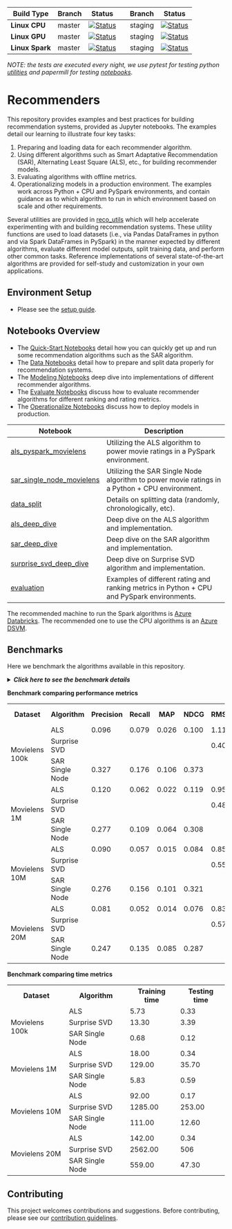 
| Build Type | Branch | Status |  | Branch | Status | 
| --- | --- | --- | --- | --- | --- | 
| **Linux CPU** |  master | [![Status](https://msdata.visualstudio.com/AlgorithmsAndDataScience/_apis/build/status/nightly?branchName=master)](https://msdata.visualstudio.com/AlgorithmsAndDataScience/_build/latest?definitionId=4792)  || staging | [![Status](https://msdata.visualstudio.com/AlgorithmsAndDataScience/_apis/build/status/nightly_staging?branchName=staging)](https://msdata.visualstudio.com/AlgorithmsAndDataScience/_build/latest?definitionId=4594) | 
| **Linux GPU** | master | [![Status](https://msdata.visualstudio.com/AlgorithmsAndDataScience/_apis/build/status/nightly_gpu?branchName=master)](https://msdata.visualstudio.com/DefaultCollection/AlgorithmsAndDataScience/_build/latest?definitionId=4997) | | staging | [![Status](https://msdata.visualstudio.com/AlgorithmsAndDataScience/_apis/build/status/nightly_gpu_staging?branchName=staging)](https://msdata.visualstudio.com/DefaultCollection/AlgorithmsAndDataScience/_build/latest?definitionId=4998)|
| **Linux Spark** | master | [![Status](https://msdata.visualstudio.com/AlgorithmsAndDataScience/_apis/build/status/nightly_spark?branchName=master)](https://msdata.visualstudio.com/AlgorithmsAndDataScience/_build/latest?definitionId=4804) | | staging | [![Status](https://msdata.visualstudio.com/AlgorithmsAndDataScience/_apis/build/status/nightly_spark_staging?branchName=staging)](https://msdata.visualstudio.com/AlgorithmsAndDataScience/_build/latest?definitionId=4805)|

*NOTE: the tests are executed every night, we use pytest for testing python [utilities]((reco_utils)) and papermill for testing [notebooks](notebooks)*.

# Recommenders 

This repository provides examples and best practices for building recommendation systems, provided as Jupyter notebooks. The examples detail our learning to illustrate four key tasks: 
1. Preparing and loading data for each recommender algorithm. 
2. Using different algorithms such as Smart Adaptative Recommendation (SAR), Alternating Least Square (ALS), etc., for building recommender models. 
3. Evaluating algorithms with offline metrics. 
4. Operationalizing models in a production environment. The examples work across Python + CPU and PySpark environments, and contain guidance as to which algorithm to run in which environment based on scale and other requirements. 

Several utilities are provided in [reco_utils](reco_utils) which will help accelerate experimenting with and building recommendation systems. These utility functions are used to load datasets (i.e., via Pandas DataFrames in python and via Spark DataFrames in PySpark) in the manner expected by different algorithms, evaluate different model outputs, split training data, and perform other common tasks. Reference implementations of several state-of-the-art algorithms are provided for self-study and customization in your own applications. 

## Environment Setup
* Please see the [setup guide](SETUP.md).

## Notebooks Overview

- The [Quick-Start Notebooks](notebooks/00_quick_start/) detail how you can quickly get up and run some recommendation algorithms such as the SAR algorithm. 
- The [Data Notebooks](notebooks/01_data) detail how to prepare and split data properly for recommendation systems.
- The [Modeling Notebooks](notebooks/02_modeling) deep dive into implementations of different recommender algorithms.
- The [Evaluate Notebooks](notebooks/03_evaluate) discuss how to evaluate recommender algorithms for different ranking and rating metrics.
- The [Operationalize Notebooks](notebooks/04_operationalize) discuss how to deploy models in production.

| Notebook | Description | 
| --- | --- | 
| [als_pyspark_movielens](notebooks/00_quick_start/als_pyspark_movielens.ipynb) | Utilizing the ALS algorithm to power movie ratings in a PySpark environment.
| [sar_single_node_movielens](notebooks/00_quick_start/sar_single_node_movielens.ipynb) | Utilizing the SAR Single Node algorithm to power movie ratings in a Python + CPU environment.
| [data_split](notebooks/01_data/data_split.ipynb) | Details on splitting data (randomly, chronologically, etc).
| [als_deep_dive](notebooks/02_modeling/als_deep_dive.ipynb) | Deep dive on the ALS algorithm and implementation.
| [sar_deep_dive](notebooks/02_modeling/sar_deep_dive.ipynb) | Deep dive on the SAR algorithm and implementation.
| [surprise_svd_deep_dive](notebooks/02_modeling/surprise_svd_deep_dive.ipynb) | Deep dive on Surprise SVD algorithm and implementation.
| [evaluation](notebooks/03_evaluate/evaluation.ipynb) | Examples of different rating and ranking metrics in Python + CPU and PySpark environments.

The recommended machine to run the Spark algorithms is [Azure Databricks](https://azure.microsoft.com/en-us/services/databricks/). The recommended one to use the CPU algorithms is an [Azure DSVM](https://azure.microsoft.com/en-us/services/virtual-machines/data-science-virtual-machines/).

## Benchmarks

Here we benchmark the algorithms available in this repository.

<details>
<summary><strong><em>Click here to see the benchmark details</em></strong></summary>

* Time for training and testing is measured in seconds.
* Ranking metrics (i.e., precision, recall, MAP, and NDCG) are evaluated with k equal to 10. 
* The machine we used for the benchmark is an [Azure DSVM](https://azure.microsoft.com/en-us/services/virtual-machines/data-science-virtual-machines/) Standard NC6s_v2 with 6 vcpus, 112 GB memory and 1 K80 GPU.
* SAR Single Node only has ranking metrics because these algorithms do not predict explicit ratings with the same scale of those in the original input data. Surprise SVD only has rating metrics.
* The hyper parameters of the algorithms are:
    * `ALS(rank=40,maxIter=15,implicitPrefs=True,alpha=0.1,regParam=0.01,coldStartStrategy='drop',nonnegative=True)`
    * `SVD(random_state=0, n_factors=200, n_epochs=30, verbose=True)`
    * `SARSingleNodeReference(remove_seen=True, similarity_type="jaccard", time_decay_coefficient=30, time_now=None, timedecay_formula=True)`
* **NOTE**: In a benchmark it is difficult to compare apples to apples, we computed the algorithms with the best parameters we found to optimize the performance metrics, not the time metrics. 
</details>

**Benchmark comparing performance metrics**
<table>
 <tr>
  <th>Dataset</th>
  <th>Algorithm</th>
  <th>Precision</th>
  <th>Recall</th>
  <th>MAP</th>
  <th>NDCG</th>
  <th>RMSE</th>
  <th>MAE</th>
  <th>Exp Var</th>
  <th>R squared</th>
 </tr>
 <tr>
  <td rowspan=3>Movielens 100k</td>
  <td>ALS</td>
  <td>0.096</td>
  <td>0.079</td>
  <td>0.026</td>
  <td>0.100</td>
  <td>1.110</td>
  <td>0.860</td>
  <td>0.025</td>
  <td>0.023</td>
 </tr>
 <tr>
  <td>Surprise SVD</td>
  <td></td>
  <td></td>
  <td></td>
  <td></td>
  <td>0.407</td>
  <td>0.323</td>
  <td>0.871</td>
  <td>0.871</td>		
 </tr>
 <tr>
  <td>SAR Single Node</td>
  <td>0.327</td>
  <td>0.176</td>
  <td>0.106</td>
  <td>0.373</td>
  <td></td>
  <td></td>
  <td></td>
  <td></td>
 </tr>
 <tr>
  <td rowspan=3>Movielens 1M</td>
  <td>ALS</td>
  <td>0.120</td>
  <td>0.062</td>
  <td>0.022</td>
  <td>0.119</td>
  <td>0.950</td>
  <td>0.735</td>
  <td>0.280</td>
  <td>0.280</td>
 </tr>
 <tr>
  <td>Surprise SVD</td>
  <td></td>
  <td></td>
  <td></td>
  <td></td>
  <td>0.487</td>
  <td>0.383</td>
  <td>0.810</td>
  <td>0.810</td>
 </tr>
 <tr>
  <td>SAR Single Node</td>
  <td>0.277</td>
  <td>0.109</td>
  <td>0.064</td>
  <td>0.308</td>
  <td></td>
  <td></td>
  <td></td>
  <td></td>
 </tr>
 <tr>
  <td rowspan=3>Movielens 10M</td>
  <td>ALS</td>
  <td>0.090</td>
  <td>0.057</td>
  <td>0.015</td>
  <td>0.084</td>
  <td>0.850</td>
  <td>0.647</td>
  <td>0.359</td>
  <td>0.359</td>
 </tr>
 <tr>
  <td>Surprise SVD</td>
  <td></td>
  <td></td>
  <td></td>
  <td></td>
  <td>0.557</td>
  <td>0.430</td>
  <td>0.724</td>
  <td>0.724</td>
 </tr>
 <tr>
  <td>SAR Single Node</td>
  <td>0.276</td>
  <td>0.156</td>
  <td>0.101</td>
  <td>0.321</td>
  <td></td>
  <td></td>
  <td></td>
  <td></td>
 </tr>
 <tr>
  <td rowspan=3>Movielens 20M</td>
  <td>ALS</td>
  <td>0.081</td>
  <td>0.052</td>
  <td>0.014</td>
  <td>0.076</td>
  <td>0.830</td>
  <td>0.633</td>
  <td>0.372</td>
  <td>0.371</td>
 </tr>
 <tr>
  <td>Surprise SVD</td>
  <td></td>
  <td></td>
  <td></td>
  <td></td>
  <td>0.574</td>
  <td>0.440</td>
  <td>0.702</td>
  <td>0.702</td>
 </tr>
 <tr >
  <td>SAR Single Node</td>
  <td>0.247</td>
  <td>0.135</td>
  <td>0.085</td>
  <td>0.287</td>
  <td></td>
  <td></td>
  <td></td>
  <td></td>
 </tr>

</table>


**Benchmark comparing time metrics**
<table>
 <tr>
  <th>Dataset</th>
  <th>Algorithm</th>
  <th>Training time</th>
  <th>Testing time</th>
 </tr>
 <tr>
  <td rowspan=3>Movielens 100k</td>
  <td>ALS</td>
  <td>5.73</td>
  <td>0.33</td>
 </tr>
 <tr >
  <td >Surprise SVD</td>
  <td>13.30</td>
  <td>3.39</td>
 </tr>
 <tr>
  <td>SAR Single Node</td>
  <td>0.68</td>
  <td>0.12</td>
 </tr>
 <tr>
  <td rowspan=3>Movielens 1M</td>
  <td>ALS</td>
  <td>18.00</td>
  <td>0.34</td>
 </tr>
 <tr>
  <td>Surprise SVD</td>
  <td>129.00</td>
  <td>35.70</td>
 </tr>
 <tr>
  <td>SAR Single Node</td>
  <td>5.83</td>
  <td>0.59</td>
 </tr>
 <tr>
  <td rowspan=3>Movielens 10M</td>
  <td>ALS</td>
  <td>92.00</td>
  <td>0.17</td>
 </tr>
 <tr>
  <td>Surprise SVD</td>
  <td>1285.00</td>
  <td>253.00</td>
 </tr>
 <tr>
  <td>SAR Single Node</td>
  <td>111.00</td>
  <td>12.60</td>
 </tr>
 <tr>
  <td rowspan=3>Movielens 20M</td>
  <td>ALS</td>
  <td>142.00</td>
  <td>0.34</td>
 </tr>
 <tr>
  <td>Surprise SVD</td>
  <td>2562.00</td>
  <td>506</td>
 </tr>
 <tr >
  <td>SAR Single Node</td>
  <td>559.00</td>
  <td>47.30</td>
 </tr>

</table>

## Contributing

This project welcomes contributions and suggestions. Before contributing, please see our [contribution guidelines](CONTRIBUTING.md).


